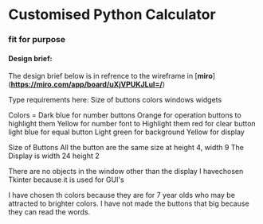# Customised Python Calculator
### fit for purpose

#### Design brief:

The design brief below is in refrence to the wireframe in [**miro**]
(**https://miro.com/app/board/uXjVPUKJLuI=/**)

Type requirements here:
Size of buttons
colors
windows
widgets

 Colors =
Dark blue for number buttons
Orange for operation buttons to highlight them
Yellow for number font to Highlight them
red for clear button
light blue for equal button
Light green for background
Yellow for display

Size of Buttons
All the button are the same size at height 4, width 9
The Display is width 24 height 2

There are no objects in the window other than the display
I havechosen Tkinter because it is used for GUI's

I have chosen th colors because they are for 7 year olds who may be attracted to brighter colors. I have not made the buttons that big because they can read the words.
